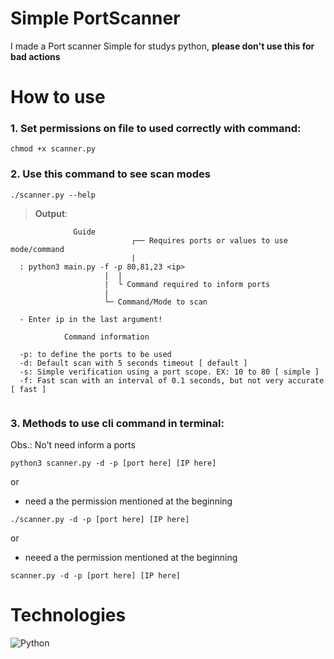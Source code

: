 # Simple PortScanner

I made a Port scanner Simple for studys python, **please don't use this for bad actions**

# How to use
### 1. Set permissions on file to used correctly with command:

```
chmod +x scanner.py
```

### 2. Use this command to see scan modes
```
./scanner.py --help
```
> **Output**:
```
              Guide
                           ┌── Requires ports or values to use mode/command
                           |
  : python3 main.py -f -p 80,81,23 <ip>
                     |  |
                     |  └ Command required to inform ports
                     |
                     └─ Command/Mode to scan

  - Enter ip in the last argument!

            Command information

  -p: to define the ports to be used
  -d: Default scan with 5 seconds timeout [ default ]
  -s: Simple verification using a port scope. EX: 10 to 80 [ simple ]
  -f: Fast scan with an interval of 0.1 seconds, but not very accurate [ fast ]
    
```
### 3. Methods to use cli command in terminal:

Obs.: No't need inform a ports
```
python3 scanner.py -d -p [port here] [IP here]
```

or

- need a the permission mentioned at the beginning
```
./scanner.py -d -p [port here] [IP here]
```

or

- neeed a the permission mentioned at the beginning
```
scanner.py -d -p [port here] [IP here]
```
# Technologies
![Python](https://img.shields.io/badge/Python-14354C?style=for-the-badge&logo=python&logoColor=white)
